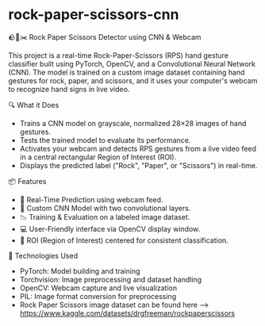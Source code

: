 # rock-paper-scissors-cnn
🪨📄✂️ Rock Paper Scissors Detector using CNN & Webcam

This project is a real-time Rock-Paper-Scissors (RPS) hand gesture classifier built using PyTorch, OpenCV, and a Convolutional Neural Network (CNN). The model is trained on a custom image dataset containing hand gestures for rock, paper, and scissors, and it uses your computer's webcam to recognize hand signs in live video.

🔍 What it Does
  -  Trains a CNN model on grayscale, normalized 28×28 images of hand gestures.
  -  Tests the trained model to evaluate its performance.
  -  Activates your webcam and detects RPS gestures from a live video feed in a central rectangular Region of Interest (ROI).
  -  Displays the predicted label ("Rock", "Paper", or "Scissors") in real-time.
    
📦 Features
  -  🔁 Real-Time Prediction using webcam feed.
  -  🧠 Custom CNN Model with two convolutional layers.
  -  📉 Training & Evaluation on a labeled image dataset.
  -  💻 User-Friendly interface via OpenCV display window.
  -  🎨 ROI (Region of Interest) centered for consistent classification.
    
🧠 Technologies Used
  -  PyTorch: Model building and training
  -  Torchvision: Image preprocessing and dataset handling
  -  OpenCV: Webcam capture and live visualization
  -  PIL: Image format conversion for preprocessing
  -  Rock Paper Scissors image dataset can be found here --> https://www.kaggle.com/datasets/drgfreeman/rockpaperscissors


